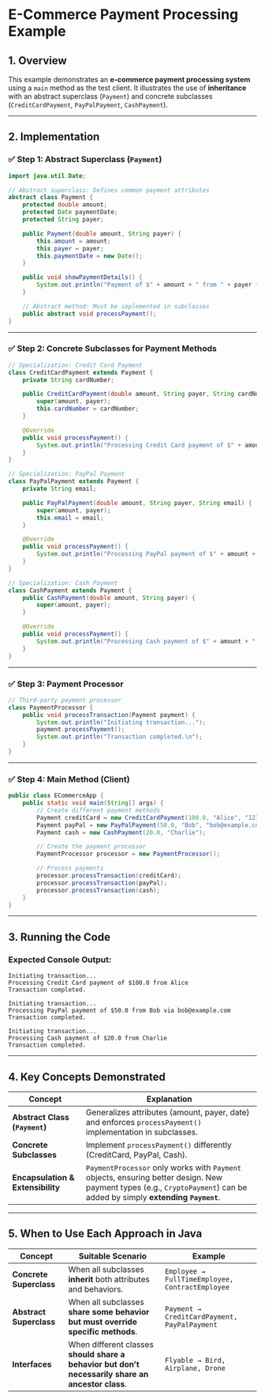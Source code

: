 # E-Commerce Payment Processing Example 

## 1. Overview
This example demonstrates an **e-commerce payment processing system** using a `main` method as the test client. 
It illustrates the use of **inheritance** with an abstract superclass (`Payment`) and concrete subclasses (`CreditCardPayment`, `PayPalPayment`, `CashPayment`).

---

## 2. Implementation

### ✅ Step 1: Abstract Superclass (`Payment`)
```java
import java.util.Date;

// Abstract superclass: Defines common payment attributes
abstract class Payment {
    protected double amount;
    protected Date paymentDate;
    protected String payer;

    public Payment(double amount, String payer) {
        this.amount = amount;
        this.payer = payer;
        this.paymentDate = new Date();
    }

    public void showPaymentDetails() {
        System.out.println("Payment of $" + amount + " from " + payer + " on " + paymentDate);
    }

    // Abstract method: Must be implemented in subclasses
    public abstract void processPayment();
}
```

---

### ✅ Step 2: Concrete Subclasses for Payment Methods
```java
// Specialization: Credit Card Payment
class CreditCardPayment extends Payment {
    private String cardNumber;

    public CreditCardPayment(double amount, String payer, String cardNumber) {
        super(amount, payer);
        this.cardNumber = cardNumber;
    }

    @Override
    public void processPayment() {
        System.out.println("Processing Credit Card payment of $" + amount + " from " + payer);
    }
}
```

```java
// Specialization: PayPal Payment
class PayPalPayment extends Payment {
    private String email;

    public PayPalPayment(double amount, String payer, String email) {
        super(amount, payer);
        this.email = email;
    }

    @Override
    public void processPayment() {
        System.out.println("Processing PayPal payment of $" + amount + " from " + payer + " via " + email);
    }
}
```

```java
// Specialization: Cash Payment
class CashPayment extends Payment {
    public CashPayment(double amount, String payer) {
        super(amount, payer);
    }

    @Override
    public void processPayment() {
        System.out.println("Processing Cash payment of $" + amount + " from " + payer);
    }
}
```

---

### ✅ Step 3: Payment Processor
```java
// Third-party payment processor
class PaymentProcessor {
    public void processTransaction(Payment payment) {
        System.out.println("Initiating transaction...");
        payment.processPayment();
        System.out.println("Transaction completed.\n");
    }
}
```

---

### ✅ Step 4: Main Method (Client)
```java
public class ECommerceApp {
    public static void main(String[] args) {
        // Create different payment methods
        Payment creditCard = new CreditCardPayment(100.0, "Alice", "1234-5678-9012-3456");
        Payment payPal = new PayPalPayment(50.0, "Bob", "bob@example.com");
        Payment cash = new CashPayment(20.0, "Charlie");

        // Create the payment processor
        PaymentProcessor processor = new PaymentProcessor();

        // Process payments
        processor.processTransaction(creditCard);
        processor.processTransaction(payPal);
        processor.processTransaction(cash);
    }
}
```

---

## 3. Running the Code

### **Expected Console Output:**
```
Initiating transaction...
Processing Credit Card payment of $100.0 from Alice
Transaction completed.

Initiating transaction...
Processing PayPal payment of $50.0 from Bob via bob@example.com
Transaction completed.

Initiating transaction...
Processing Cash payment of $20.0 from Charlie
Transaction completed.
```

---

## 4. Key Concepts Demonstrated
| Concept | Explanation |
|---------|-------------|
| **Abstract Class (`Payment`)** | Generalizes attributes (amount, payer, date) and enforces `processPayment()` implementation in subclasses. |
| **Concrete Subclasses** | Implement `processPayment()` differently (CreditCard, PayPal, Cash). |
| **Encapsulation & Extensibility**| `PaymentProcessor` only works with `Payment` objects, ensuring better design. New payment types (e.g., `CryptoPayment`) can be added by simply **extending `Payment`**. |

---

## 5. When to Use Each Approach in Java
| Concept | Suitable Scenario | Example |
|---------|-------------------|---------|
| **Concrete Superclass** | When all subclasses **inherit** both attributes and behaviors. | `Employee → FullTimeEmployee, ContractEmployee` |
| **Abstract Superclass** | When all subclasses **share some behavior but must override specific methods**. | `Payment → CreditCardPayment, PayPalPayment` |
| **Interfaces** | When different classes **should share a behavior but don’t necessarily share an ancestor class**. | `Flyable → Bird, Airplane, Drone` |





